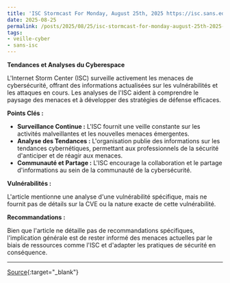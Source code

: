 ```yaml
---
title: 'ISC Stormcast For Monday, August 25th, 2025 https://isc.sans.edu/podcastdetail/9584, (Mon, Aug 25th)'
date: 2025-08-25
permalink: /posts/2025/08/25/isc-stormcast-for-monday-august-25th-2025-httpsiscsansedupodcastdetail9584-mon-aug-25th/
tags:
- veille-cyber
- sans-isc
---
```

**Tendances et Analyses du Cyberespace**

L'Internet Storm Center (ISC) surveille activement les menaces de cybersécurité, offrant des informations actualisées sur les vulnérabilités et les attaques en cours. Les analyses de l'ISC aident à comprendre le paysage des menaces et à développer des stratégies de défense efficaces.

**Points Clés :**

*   **Surveillance Continue :** L'ISC fournit une veille constante sur les activités malveillantes et les nouvelles menaces émergentes.
*   **Analyse des Tendances :** L'organisation publie des informations sur les tendances cybernétiques, permettant aux professionnels de la sécurité d'anticiper et de réagir aux menaces.
*   **Communauté et Partage :** L'ISC encourage la collaboration et le partage d'informations au sein de la communauté de la cybersécurité.

**Vulnérabilités :**

L'article mentionne une analyse d'une vulnérabilité spécifique, mais ne fournit pas de détails sur la CVE ou la nature exacte de cette vulnérabilité.

**Recommandations :**

Bien que l'article ne détaille pas de recommandations spécifiques, l'implication générale est de rester informé des menaces actuelles par le biais de ressources comme l'ISC et d'adapter les pratiques de sécurité en conséquence.

---
[Source](https://isc.sans.edu/diary/rss/32230){:target="_blank"}
